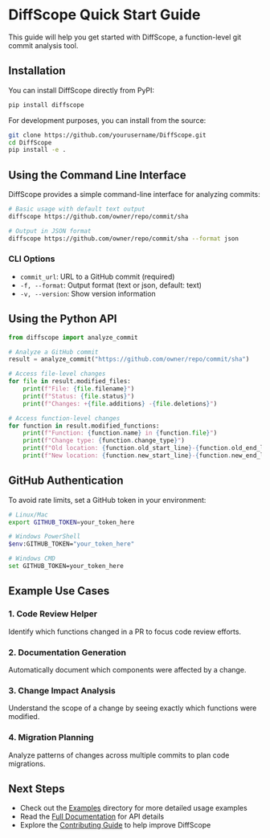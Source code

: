 # DiffScope Quick Start Guide

This guide will help you get started with DiffScope, a function-level git commit analysis tool.

## Installation

You can install DiffScope directly from PyPI:

```bash
pip install diffscope
```

For development purposes, you can install from the source:

```bash
git clone https://github.com/yourusername/DiffScope.git
cd DiffScope
pip install -e .
```

## Using the Command Line Interface

DiffScope provides a simple command-line interface for analyzing commits:

```bash
# Basic usage with default text output
diffscope https://github.com/owner/repo/commit/sha

# Output in JSON format
diffscope https://github.com/owner/repo/commit/sha --format json
```

### CLI Options

- `commit_url`: URL to a GitHub commit (required)
- `-f, --format`: Output format (text or json, default: text)
- `-v, --version`: Show version information

## Using the Python API

```python
from diffscope import analyze_commit

# Analyze a GitHub commit
result = analyze_commit("https://github.com/owner/repo/commit/sha")

# Access file-level changes
for file in result.modified_files:
    print(f"File: {file.filename}")
    print(f"Status: {file.status}")
    print(f"Changes: +{file.additions} -{file.deletions}")

# Access function-level changes
for function in result.modified_functions:
    print(f"Function: {function.name} in {function.file}")
    print(f"Change type: {function.change_type}")
    print(f"Old location: {function.old_start_line}-{function.old_end_line}")
    print(f"New location: {function.new_start_line}-{function.new_end_line}")
```

## GitHub Authentication

To avoid rate limits, set a GitHub token in your environment:

```bash
# Linux/Mac
export GITHUB_TOKEN=your_token_here

# Windows PowerShell
$env:GITHUB_TOKEN="your_token_here"

# Windows CMD
set GITHUB_TOKEN=your_token_here
```

## Example Use Cases

### 1. Code Review Helper

Identify which functions changed in a PR to focus code review efforts.

### 2. Documentation Generation

Automatically document which components were affected by a change.

### 3. Change Impact Analysis

Understand the scope of a change by seeing exactly which functions were modified.

### 4. Migration Planning

Analyze patterns of changes across multiple commits to plan code migrations.

## Next Steps

- Check out the [Examples](../examples/) directory for more detailed usage examples
- Read the [Full Documentation](https://diffscope.readthedocs.io) for API details
- Explore the [Contributing Guide](../CONTRIBUTING.md) to help improve DiffScope 